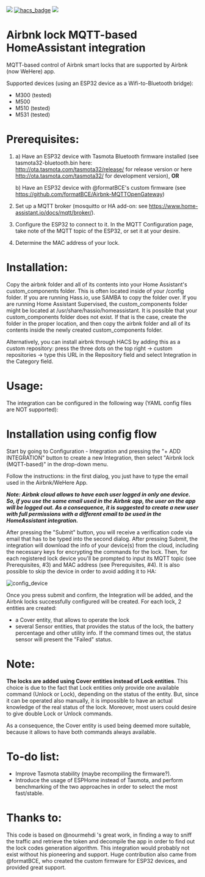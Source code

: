 [![](https://img.shields.io/github/release/rospogrigio/airbnk_mqtt/all.svg?style=for-the-badge)](https://github.com/rospogrigio/airbnk/releases)
[![hacs_badge](https://img.shields.io/badge/HACS-Default-orange.svg?style=for-the-badge)](https://github.com/custom-components/hacs)
[![](https://img.shields.io/badge/MAINTAINER-%40rospogrigio-green?style=for-the-badge)](https://github.com/rospogrigio)

# Airbnk lock MQTT-based HomeAssistant integration

MQTT-based control of Airbnk smart locks that are supported by Airbnk (now WeHere) app.

Supported devices (using an ESP32 device as a Wifi-to-Bluetooth bridge):
- M300 (tested)
- M500
- M510 (tested)
- M531 (tested)

# Prerequisites:

1. a) Have an ESP32 device with Tasmota Bluetooth firmware installed (see tasmota32-bluetooth.bin here: http://ota.tasmota.com/tasmota32/release/ for release version or here http://ota.tasmota.com/tasmota32/ for development version), **OR**

   b) Have an ESP32 device with @formatBCE's custom firmware (see https://github.com/formatBCE/Airbnk-MQTTOpenGateway)
2. Set up a MQTT broker (mosquitto or HA add-on: see https://www.home-assistant.io/docs/mqtt/broker/).
3. Configure the ESP32 to connect to it. In the MQTT Configuration page, take note of the MQTT topic of the ESP32, or set it at your desire.
4. Determine the MAC address of your lock.

# Installation:

Copy the airbnk folder and all of its contents into your Home Assistant's custom_components folder. This is often located inside of your /config folder. If you are running Hass.io, use SAMBA to copy the folder over. If you are running Home Assistant Supervised, the custom_components folder might be located at /usr/share/hassio/homeassistant. It is possible that your custom_components folder does not exist. If that is the case, create the folder in the proper location, and then copy the airbnk folder and all of its contents inside the newly created custom_components folder.

Alternatively, you can install airbnk through HACS by adding this as a custom repository: press the three dots on the top right -> custom repositories -> type this URL in the Repository field and select Integration in the Category field.

# Usage:

The integration can be configured in the following way (YAML config files are NOT supported):

# Installation using config flow

Start by going to Configuration - Integration and pressing the "+ ADD INTEGRATION" button to create a new Integration, then select "Airbnk lock (MQTT-based)" in the drop-down menu.

Follow the instructions: in the first dialog, you just have to type the email used in the Airbnk/WeHere App. 

**_Note: Airbnk cloud allows to have each user logged in only one device. So, if you use the same email used in the Airbnk app, the user on the app will be logged out. As a consequence, it is suggested to create a new user with full permissions with a different email to be used in the HomeAssistant integration._**  

After pressing the "Submit" button, you will receive a verification code via email that has to be typed into the second dialog. After pressing Submit, the integration will download the info of your device(s) from the cloud, including the necessary keys for encrypting the commands for the lock. Then, for each registered lock device you'll be prompted to input its MQTT topic (see Prerequisites, #3) and MAC address (see Prerequisites, #4). It is also possible to skip the device in order to avoid adding it to HA:

![config_device](https://user-images.githubusercontent.com/49229287/143319300-26071cf6-84f4-4cb6-a6f5-f9b53bef0330.png)

Once you press submit and confirm, the Integration will be added, and the Airbnk locks successfully configured will be created. For each lock, 2 entities are created:
- a Cover entity, that allows to operate the lock
- several Sensor entities, that provides the status of the lock, the battery percentage and other utility info. If the command times out, the status sensor will present the "Failed" status.

# Note:

**The locks are added using Cover entities instead of Lock entities**. This choice is due to the fact that Lock entities only provide one available command (Unlock or Lock), depending on the status of the entity. But, since it can be operated also manually, it is impossible to have an actual knowledge of the real status of the lock. Moreover, most users could desire to give double Lock or Unlock commands. 

As a consequence, the Cover entity is used being deemed more suitable, because it allows to have both commands always available.

# To-do list:

* Improve Tasmota stability (maybe recompiling the firmware?).
* Introduce the usage of ESPHome instead of Tasmota, and perform benchmarking of the two approaches in order to select the most fast/stable.

# Thanks to:

This code is based on @nourmehdi 's great work, in finding a way to sniff the traffic and retrieve the token and decompile the app in order to find out the lock codes generation algorithm. This integration would probably not exist without his pioneering and support.
Huge contribution also came from @formatBCE, who created the custom firmware for ESP32 devices, and provided great support.
